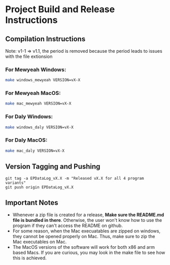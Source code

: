# Project Build and Release Instructions

## Compilation Instructions

Note: v1-1 => v1.1, the period is removed because the period leads to issues with the file extionsion

### For Mewyeah Windows:
```bash
make windows_mewyeah VERSION=vX-X
```

### For Mewyeah MacOS:
```bash
make mac_mewyeah VERSION=vX-X
```

### For Daly Windows:
```bash
make windows_daly VERSION=vX-X
```

### For Daly MacOS:
```bash
make mac_daly VERSION=vX-X
```

## Version Tagging and Pushing
```
git tag -a EPDataLog_vX.X -m "Released vX.X for all 4 program variants"
git push origin EPDataLog_vX.X
```

## Important Notes
- Whenever a zip file is created for a release, **Make sure the README.md file is bundled in there**. Otherwise, the user won't know how to use the program if they can't access the README on github.
- For some reason, when the Mac execuatables are zipped on windows, they cannot be opened properly on Mac. Thus, make sure to zip the Mac executables on Mac.
- The MacOS versions of the software will work for both x86 and arm based Macs. If you are curious, you may look in the make file to see how this is achieved.
